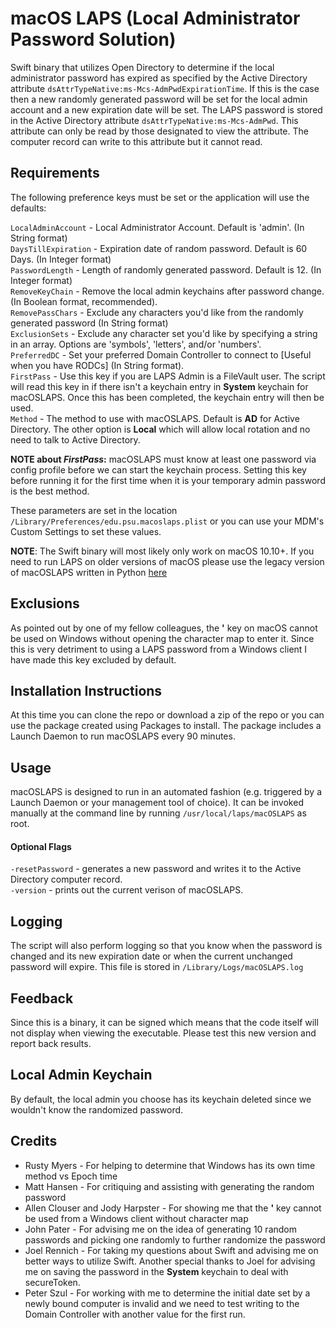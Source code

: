 macOS LAPS (Local Administrator Password Solution)
==================================================
Swift binary that utilizes Open Directory to determine if the
local administrator password has expired as specified by the Active Directory
attribute `dsAttrTypeNative:ms-Mcs-AdmPwdExpirationTime`. If this is the case
then a new randomly generated password will be set for the local admin account
and a new expiration date will be set. The LAPS password is stored in the
Active Directory attribute `dsAttrTypeNative:ms-Mcs-AdmPwd`. This attribute can
only be read by those designated to view the attribute. The computer record
can write to this attribute but it cannot read.

Requirements
------------

The following preference keys must be set or the application will use the defaults:

`LocalAdminAccount` - Local Administrator Account. Default is 'admin'. (In String format)  
`DaysTillExpiration` - Expiration date of random password. Default is 60 Days. (In Integer format)  
`PasswordLength` - Length of randomly generated password. Default is 12. (In Integer format)  
`RemoveKeyChain` - Remove the local admin keychains after password change. (In Boolean format, recommended).  
`RemovePassChars` - Exclude any characters you'd like from the randomly generated password (In String format)  
`ExclusionSets` - Exclude any character set you'd like by specifying a string in an array. Options are 'symbols', 'letters', and/or 'numbers'.  
`PreferredDC` - Set your preferred Domain Controller to connect to [Useful when you have RODCs] (In String format).  
`FirstPass` - Use this key if you are LAPS Admin is a FileVault user. The script will read this key in if there isn't a keychain entry in **System** keychain for macOSLAPS. Once this has been completed, the keychain entry will then be used.  
`Method` - The method to use with macOSLAPS. Default is **AD** for Active Directory. The other option is **Local** which will allow local rotation and no need to talk to Active Directory.

**NOTE about *FirstPass*:** macOSLAPS must know at least one password via config profile before we can start the keychain process. Setting this key before running it for the first time when it is your temporary admin password is the best method.

These parameters are set in the location `/Library/Preferences/edu.psu.macoslaps.plist`
or you can use your MDM's Custom Settings to set these values.

**NOTE**: The Swift binary will most likely only work on macOS 10.10+. If you need to run LAPS on older versions of macOS please use the legacy version of macOSLAPS written in Python [here](https://github.com/joshua-d-miller/macOSLAPS-Legacy)

Exclusions
----------------
As pointed out by one of my fellow colleagues, the **'** key on macOS cannot be used on Windows without opening
the character map to enter it. Since this is very detriment to using a LAPS password from a Windows client I have made this key excluded by default.

Installation Instructions
-------------------------
At this time you can clone the repo or download a zip of the repo or you can use the package created using Packages to install. The package includes a Launch Daemon to run macOSLAPS every 90 minutes.

Usage
-------
macOSLAPS is designed to run in an automated fashion (e.g. triggered by a Launch Daemon or your management tool of choice). It can be invoked manually at the command line by running `/usr/local/laps/macOSLAPS` as root.

#### Optional Flags

`-resetPassword` - generates a new password and writes it to the Active Directory computer record.  
`-version` - prints out the current verison of macOSLAPS.

Logging
-------
The script will also perform logging so that you know when the password is changed
and its new expiration date or when the current unchanged password will expire. This
file is stored in `/Library/Logs/macOSLAPS.log`

Feedback
--------
Since this is a binary, it can be signed which means that the code itself will not display when viewing the executable. Please test this new version and report back results.

Local Admin Keychain
--------
By default, the local admin you choose has its keychain deleted since we wouldn't know the randomized password.

Credits
--------------
* Rusty Myers - For helping to determine that Windows has its own time method vs
Epoch time
* Matt Hansen - For critiquing and assisting with generating the random password
* Allen Clouser and Jody Harpster - For showing me that the **'** key cannot be used from a Windows client without character map
* John Pater - For advising me on the idea of generating 10 random passwords and picking one randomly to further randomize the password
* Joel Rennich - For taking my questions about Swift and advising me on better ways to utilize Swift. Another special thanks to Joel for advising me on saving the password in the **System** keychain to deal with secureToken.
* Peter Szul - For working with me to determine the initial date set by a newly bound computer is invalid and we need to test writing to the Domain Controller with another value for the first run.
